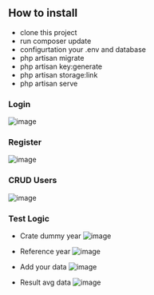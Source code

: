 ## How to install
- clone this project
- run composer update
- configurtation your .env and database
- php artisan migrate
- php artisan key:generate
- php artisan storage:link
- php artisan serve

### Login
![image](https://user-images.githubusercontent.com/23226832/223127235-2e7f639f-0679-4707-802f-de8e03f3886f.png)

### Register
![image](https://user-images.githubusercontent.com/23226832/223127458-7f2d52ae-7abe-4b76-80dd-251326519b14.png)

### CRUD Users
![image](https://user-images.githubusercontent.com/23226832/223127739-72d452c9-0a9a-483c-83f2-5dfbddb4b589.png)

### Test Logic
- Crate dummy year
![image](https://user-images.githubusercontent.com/23226832/223128116-33816229-ca12-4b11-997b-5efa2664bb2d.png)

- Reference year
![image](https://user-images.githubusercontent.com/23226832/223128284-fa06d232-e482-41fd-bb02-17df97e3ce8a.png)

- Add your data
![image](https://user-images.githubusercontent.com/23226832/223128440-f64071ba-f500-4d6e-92c1-a83dc33d14eb.png)

- Result avg data
![image](https://user-images.githubusercontent.com/23226832/223128633-66e96be9-bafc-40d0-be9c-b0df390f203f.png)

